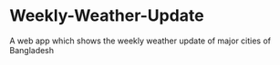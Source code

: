 # Weekly-Weather-Update
A web app which shows the weekly weather update of major cities of Bangladesh
